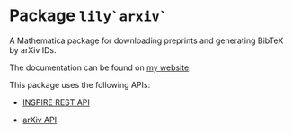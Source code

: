 # Package ``lily`arxiv` ``

A Mathematica package for downloading preprints and generating BibTeX by arXiv IDs.

The documentation can be found on [my website](https://yuriever.github.io/symbolic/).

This package uses the following APIs:

* [INSPIRE REST API](https://github.com/inspirehep/rest-api-doc)

* [arXiv API](https://info.arxiv.org/help/api/index.html)
